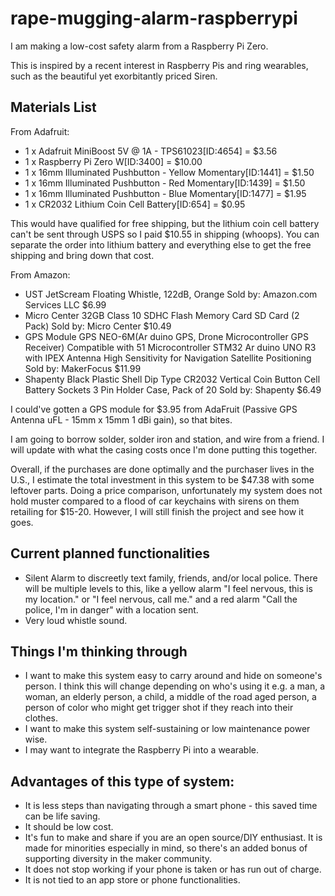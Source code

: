 # rape-mugging-alarm-raspberrypi
I am making a low-cost safety alarm from a Raspberry Pi Zero.

This is inspired by a recent interest in Raspberry Pis and ring wearables, such as the beautiful yet exorbitantly priced Siren.

## Materials List
From Adafruit:
- 1 x Adafruit MiniBoost 5V @ 1A - TPS61023[ID:4654] = $3.56
- 1 x Raspberry Pi Zero W[ID:3400] = $10.00
- 1 x 16mm Illuminated Pushbutton - Yellow Momentary[ID:1441] = $1.50
- 1 x 16mm Illuminated Pushbutton - Red Momentary[ID:1439] = $1.50
- 1 x 16mm Illuminated Pushbutton - Blue Momentary[ID:1477] = $1.95
- 1 x CR2032 Lithium Coin Cell Battery[ID:654] = $0.95

This would have qualified for free shipping, but the lithium coin cell battery can't be sent through USPS so I paid $10.55 in shipping (whoops).
You can separate the order into lithium battery and everything else to get the free shipping and bring down that cost.

From Amazon:

- UST JetScream Floating Whistle, 122dB, Orange
Sold by: Amazon.com Services LLC
$6.99
- Micro Center 32GB Class 10 SDHC Flash Memory Card SD Card (2 Pack)
Sold by: Micro Center
$10.49
- GPS Module GPS NEO-6M(Ar duino GPS, Drone Microcontroller GPS Receiver) Compatible with 51 Microcontroller STM32 Ar duino UNO R3 with IPEX Antenna High Sensitivity for Navigation Satellite Positioning
Sold by: MakerFocus
$11.99
- Shapenty Black Plastic Shell Dip Type CR2032 Vertical Coin Button Cell Battery Sockets 3 Pin Holder Case, Pack of 20
Sold by: Shapenty
$6.49

I could've gotten a GPS module for $3.95 from AdaFruit (Passive GPS Antenna uFL - 15mm x 15mm 1 dBi gain), so that bites.

I am going to borrow solder, solder iron and station, and wire from a friend.
I will update with what the casing costs once I'm done putting this together.

Overall, if the purchases are done optimally and the purchaser lives in the U.S., I estimate the total investment in this system to be $47.38 with some leftover parts.
Doing a price comparison, unfortunately my system does not hold muster compared to a flood of car keychains with sirens on them retailing for $15-20. However, I will still finish the project and see how it goes.

## Current planned functionalities
- Silent Alarm to discreetly text family, friends, and/or local police. 
  There will be multiple levels to this, like a yellow alarm "I feel nervous, this is my location."
  or "I feel nervous, call me." and a red alarm "Call the police, I'm in danger" with a location sent.
- Very loud whistle sound.

## Things I'm thinking through
- I want to make this system easy to carry around and hide on someone's person. 
I think this will change depending on who's using it e.g. a man, a woman, an elderly person, a child, a middle of the road aged person,
a person of color who might get trigger shot if they reach into their clothes.
- I want to make this system self-sustaining or low maintenance power wise.
- I may want to integrate the Raspberry Pi into a wearable.

## Advantages of this type of system:
- It is less steps than navigating through a smart phone - this saved time can be life saving.
- It should be low cost.
- It's fun to make and share if you are an open source/DIY enthusiast. It is made for minorities especially in mind, so there's an added bonus of 
  supporting diversity in the maker community.
- It does not stop working if your phone is taken or has run out of charge.
- It is not tied to an app store or phone functionalities.
